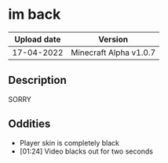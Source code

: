 # im back
| Upload date | Version |
| ----- | ----- |
| 17-04-2022 | Minecraft Alpha v1.0.7 |

## Description 

SORRY

## Oddities
- Player skin is completely black
- [01:24] Video blacks out for two seconds
